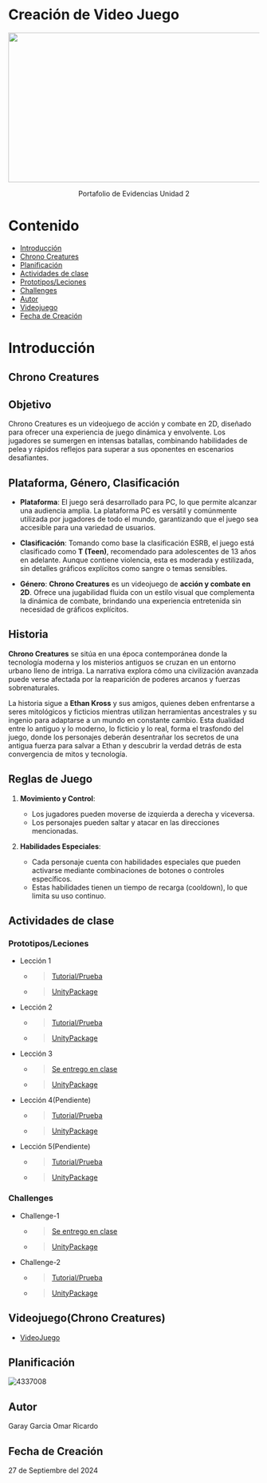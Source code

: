 # Creación de Video Juego
<p align="center">
    <img src="https://www.hd-tecnologia.com/imagenes/articulos/2024/02/La-industria-de-los-videojuegos-enfrenta-su-mayor-desaceleracion-en-tres-decadas.jpg" alt="Logo" width=1200 height=300>

  <p align="center">
    Portafolio de Evidencias Unidad 2
    <br>
  </p>
</p>


# Contenido

- [Introducción](#introducción)
- [Chrono Creatures](#chrono-creatures)
- [Planificación](#planificación)
- [Actividades de clase](#actividades-de-clase)
- [Prototipos/Leciones](#prototiposleciones)
- [Challenges](#challenges)
- [Autor](#autor)
- [Videojuego](#videojuegochrono-creatures)
- [Fecha de Creación](#fecha-de-creación)


# Introducción

## Chrono Creatures

## Objetivo
Chrono Creatures es un videojuego de acción y combate en 2D, diseñado para ofrecer una experiencia de juego dinámica y envolvente. Los jugadores se sumergen en intensas batallas, combinando habilidades de pelea y rápidos reflejos para superar a sus oponentes en escenarios desafiantes.

## Plataforma, Género, Clasificación

- **Plataforma**: El juego será desarrollado para PC, lo que permite alcanzar una audiencia amplia. La plataforma PC es versátil y comúnmente utilizada por jugadores de todo el mundo, garantizando que el juego sea accesible para una variedad de usuarios.

- **Clasificación**: Tomando como base la clasificación ESRB, el juego está clasificado como **T (Teen)**, recomendado para adolescentes de 13 años en adelante. Aunque contiene violencia, esta es moderada y estilizada, sin detalles gráficos explícitos como sangre o temas sensibles.

- **Género**: **Chrono Creatures** es un videojuego de **acción y combate en 2D**. Ofrece una jugabilidad fluida con un estilo visual que complementa la dinámica de combate, brindando una experiencia entretenida sin necesidad de gráficos explícitos.

## Historia
**Chrono Creatures** se sitúa en una época contemporánea donde la tecnología moderna y los misterios antiguos se cruzan en un entorno urbano lleno de intriga. La narrativa explora cómo una civilización avanzada puede verse afectada por la reaparición de poderes arcanos y fuerzas sobrenaturales.

La historia sigue a **Ethan Kross** y sus amigos, quienes deben enfrentarse a seres mitológicos y ficticios mientras utilizan herramientas ancestrales y su ingenio para adaptarse a un mundo en constante cambio. Esta dualidad entre lo antiguo y lo moderno, lo ficticio y lo real, forma el trasfondo del juego, donde los personajes deberán desentrañar los secretos de una antigua fuerza para salvar a Ethan y descubrir la verdad detrás de esta convergencia de mitos y tecnología.

## Reglas de Juego
1. **Movimiento y Control**:  
   - Los jugadores pueden moverse de izquierda a derecha y viceversa.
   - Los personajes pueden saltar y atacar en las direcciones mencionadas.
   
2. **Habilidades Especiales**:  
   - Cada personaje cuenta con habilidades especiales que pueden activarse mediante combinaciones de botones o controles específicos.
   - Estas habilidades tienen un tiempo de recarga (cooldown), lo que limita su uso continuo.



## Actividades de clase
### Prototipos/Leciones
* Lección 1
  * > [Tutorial/Prueba](https://youtu.be/H2X9XDbaF-U)
  * > [UnityPackage](https://github.com/Ricardo7173/Creaci-nVidejuegos/blob/main/Prototipo%201.unitypackage)
* Lección 2
  * > [Tutorial/Prueba](https://youtu.be/HWLGzaLmYmo)
  * > [UnityPackage](https://github.com/Ricardo7173/Creaci-nVidejuegos/blob/main/Prototipo%202.unitypackage)
* Lección 3
  * > [Se entrego en clase]()
  * > [UnityPackage](https://github.com/Ricardo7173/Creaci-nVidejuegos/blob/main/Prototipo%203.unitypackage)
* Lección 4(Pendiente)
  * > [Tutorial/Prueba]()
  * > [UnityPackage]()
* Lección 5(Pendiente)
  * > [Tutorial/Prueba]()
  * > [UnityPackage]()
### Challenges
* Challenge-1
  * > [Se entrego en clase]()
  * > [UnityPackage](https://github.com/Ricardo7173/Creaci-nVidejuegos/blob/main/Challenge-1.unitypackage)
* Challenge-2
  * > [Tutorial/Prueba](https://github.com/Ricardo7173/Creaci-nVidejuegos/blob/main/Challenge-2.docx)
  * > [UnityPackage](https://github.com/Ricardo7173/Creaci-nVidejuegos/blob/main/Challenge-2.unitypackage)


## Videojuego(Chrono Creatures)
* [VideoJuego](https://github.com/Ricardo7173/Chrono-Creatures)

## Planificación

![4337008](https://user-images.githubusercontent.com/8560750/195951617-083a7e4d-323d-47b5-8e5e-529ded31bc06.jpg)

## Autor
Garay Garcia Omar Ricardo

## Fecha de Creación
27 de Septiembre del 2024

